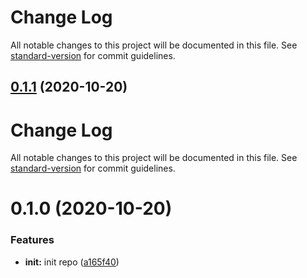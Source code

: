 # Change Log

All notable changes to this project will be documented in this file. See [standard-version](https://github.com/conventional-changelog/standard-version) for commit guidelines.

## [0.1.1](https://github.com/21epub/use-rxjs-subject/compare/v0.1.0...v0.1.1) (2020-10-20)



# Change Log

All notable changes to this project will be documented in this file. See [standard-version](https://github.com/conventional-changelog/standard-version) for commit guidelines.

# 0.1.0 (2020-10-20)


### Features

* **init:** init repo ([a165f40](https://github.com/21epub/use-rxjs-subject/commit/a165f40))
